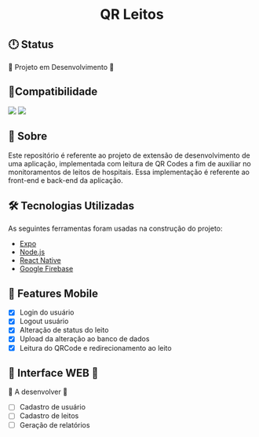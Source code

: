 <h1 align="center">QR Leitos</h1>

## 🕛 Status

🚧 Projeto em Desenvolvimento  🚧


## 📱Compatibilidade

  <img src= https://img.shields.io/badge/Android-green />  <img src = https://img.shields.io/badge/iOs-blue />

## 📝 Sobre

Este repositório é referente ao projeto de extensão de desenvolvimento de uma aplicação, implementada com leitura de QR Codes a fim de auxiliar no monitoramentos de leitos de hospitais. Essa implementação é referente ao front-end e back-end da aplicação.


## 🛠 Tecnologias Utilizadas


As seguintes ferramentas foram usadas na construção do projeto:

- [Expo](https://expo.io/)
- [Node.js](https://nodejs.org/en/)
- [React Native](https://reactnative.dev/)
- [Google Firebase](https://firebase.google.com)

## 🚩 Features Mobile

- [x] Login do usuário
- [x] Logout usuário
- [x] Alteração de status do leito
- [x] Upload da alteração ao banco de dados
- [x] Leitura do QRCode e redirecionamento ao leito

##  🚧 Interface WEB 🚧

🚧 A desenvolver 🚧

- [ ] Cadastro de usuário
- [ ] Cadastro de leitos
- [ ] Geração de relatórios
